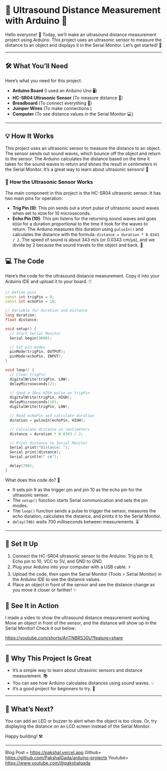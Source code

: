 # 📏 Ultrasound Distance Measurement with Arduino 📏

Hello everyone! 👋 Today, we’ll make an ultrasound distance measurement project using Arduino. This project uses an ultrasonic sensor to measure the distance to an object and displays it in the Serial Monitor. Let’s get started! 🚀

---

## 🛠️ What You’ll Need

Here’s what you need for this project:

- **Arduino Board** (I used an Arduino Uno 🖥️)
- **HC-SR04 Ultrasonic Sensor** (To measure distance 📡)
- **Breadboard** (To connect everything 🧩)
- **Jumper Wires** (To make connections )
- **Computer** (To see distance values in the Serial Monitor 💻)

---

## 💡 How It Works

This project uses an ultrasonic sensor to measure the distance to an object. The sensor sends out sound waves, which bounce off the object and return to the sensor. The Arduino calculates the distance based on the time it takes for the sound waves to return and shows the result in centimeters in the Serial Monitor. It’s a great way to learn about ultrasonic sensors! 📘

### 🔧 How the Ultrasonic Sensor Works

The main component in this project is the HC-SR04 ultrasonic sensor. It has two main pins for operation:

- **Trig Pin (9)**: This pin sends out a short pulse of ultrasonic sound waves when set to `HIGH` for 10 microseconds.
- **Echo Pin (10)**: This pin listens for the returning sound waves and goes `HIGH` for a duration proportional to the time it took for the waves to return. The Arduino measures this duration using `pulseIn()` and calculates the distance with the formula: `distance = duration * 0.0343 / 2`. The speed of sound is about 343 m/s (or 0.0343 cm/µs), and we divide by 2 because the sound travels to the object and back. 📐

## 💻 The Code

Here’s the code for the ultrasound distance measurement. Copy it into your Arduino IDE and upload it to your board. 🖱️

```cpp
// Define pins
const int trigPin = 9;
const int echoPin = 10;

// Variable for duration and distance
long duration;
float distance;

void setup() {
  // Start Serial Monitor
  Serial.begin(9600);

  // Set pin modes
  pinMode(trigPin, OUTPUT);
  pinMode(echoPin, INPUT);
}

void loop() {
  // Clear trigPin
  digitalWrite(trigPin, LOW);
  delayMicroseconds(2);

  // Send a 10us HIGH pulse on trigPin
  digitalWrite(trigPin, HIGH);
  delayMicroseconds(10);
  digitalWrite(trigPin, LOW);

  // Read echoPin and calculate duration
  duration = pulseIn(echoPin, HIGH);

  // Calculate distance in centimeters
  distance = duration * 0.0343 / 2;

  // Print distance to Serial Monitor
  Serial.print("Distance: ");
  Serial.print(distance);
  Serial.println(" cm");

  delay(700);
}

```

What does this code do? 🤔

- It sets pin 9 as the trigger pin and pin 10 as the echo pin for the ultrasonic sensor.
- The `setup()` function starts Serial communication and sets the pin modes.
- The `loop()` function sends a pulse to trigger the sensor, measures the echo duration, calculates the distance, and prints it to the Serial Monitor.
- `delay(700)` waits 700 milliseconds between measurements. ⏳

---

## 🔧 Set It Up

1. Connect the HC-SR04 ultrasonic sensor to the Arduino: Trig pin to 9, Echo pin to 10, VCC to 5V, and GND to GND.
2. Plug your Arduino into your computer with a USB cable. ⚡
3. Upload the code, then open the Serial Monitor (Tools > Serial Monitor) in the Arduino IDE to see the distance values.
4. Place an object in front of the sensor and see the distance change as you move it closer or farther! ✨

## 🎥 See It in Action

I made a video to show the ultrasound distance measurement working. Move an object in front of the sensor, and the distance will show up in the Serial Monitor! Check it out below:

https://youtube.com/shorts/ArlTNBRS30U?feature=share

---

## 🌟 Why This Project Is Great

- It’s a simple way to learn about ultrasonic sensors and distance measurement. 📚
- You can see how Arduino calculates distances using sound waves. 💡
- It’s a good project for beginners to try. 🌱

---

## 🚀 What’s Next?

You can add an LED or buzzer to alert when the object is too close. Or, try displaying the distance on an LCD screen instead of the Serial Monitor.

Happy building! 🛠️

---
Blog Post = https://pakshal.vercel.app
Github= https://github.com/PakshalGada/arduino-projects
Youtube= https://www.youtube.com/@pakshalgada
